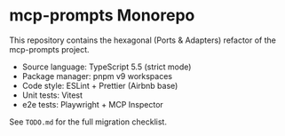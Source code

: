 # mcp-prompts Monorepo

This repository contains the hexagonal (Ports & Adapters) refactor of the mcp-prompts project.

- Source language: TypeScript 5.5 (strict mode)
- Package manager: pnpm v9 workspaces
- Code style: ESLint + Prettier (Airbnb base)
- Unit tests: Vitest
- e2e tests: Playwright + MCP Inspector

See `TODO.md` for the full migration checklist.
